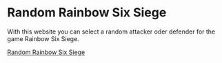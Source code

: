 # Random Rainbow Six Siege

With this website you can select a random attacker oder defender for the game Rainbow Six Siege.

[Random Rainbow Six Siege](https://captainsikay.github.io/random-rainbow-six-siege/)
